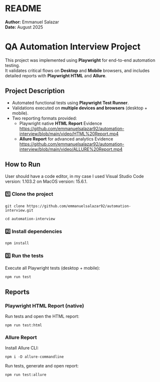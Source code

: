 
# README

**Author:** Emmanuel Salazar  
**Date:** August 2025  

# QA Automation Interview Project

This project was implemented using **Playwright** for end-to-end automation testing.  
It validates critical flows on **Desktop** and **Mobile** browsers, and includes detailed reports with **Playwright HTML** and **Allure**.

## Project Description

- Automated functional tests using **Playwright Test Runner**.  
- Validations executed on **multiple devices and browsers** (desktop + mobile).   
- Two reporting formats provided:
  - Playwright native **HTML Report** Evidence https://github.com/emmanuelsalazar92/automation-interview/blob/main/video/HTML%20Report.mp4
  - **Allure Report** for advanced analytics Evidence https://github.com/emmanuelsalazar92/automation-interview/blob/main/video/ALLURE%20Report.mp4

## How to Run
User should have a code editor, in my case I used Visual Studio Code version: 1.103.2 on MacOS version: 15.6.1. 

### 1️⃣ Clone the project

```git clone https://github.com/emmanuelsalazar92/automation-interview.git```

```cd automation-interview```

### 2️⃣ Install dependencies
```npm install```

### 3️⃣ Run the tests
Execute all Playwright tests (desktop + mobile):

```npm run test```

## Reports

### Playwright HTML Report (native)

Run tests and open the HTML report:

```npm run test:html```

### Allure Report 
Install Allure CLI:

```npm i -D allure-commandline```

Run tests, generate and open report:

```npm run test:allure```

